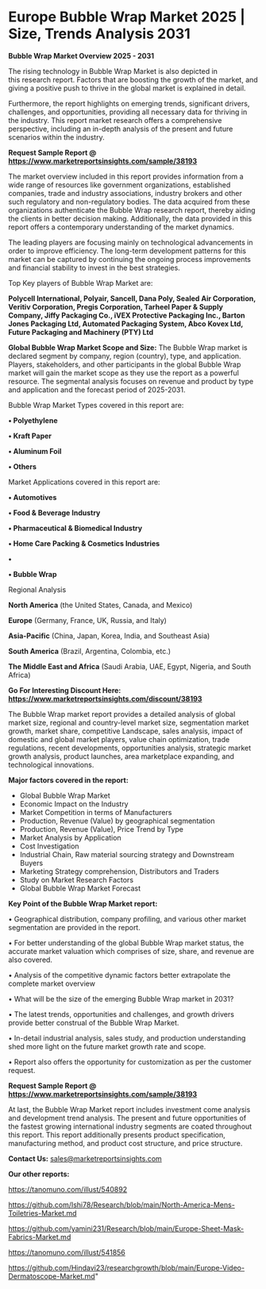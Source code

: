 # Europe Bubble Wrap Market 2025 | Size, Trends Analysis 2031

<Strong> Bubble Wrap Market Overview 2025 - 2031</strong>

The rising technology in Bubble Wrap Market is also depicted in this research report. Factors that are boosting the growth of the market, and giving a positive push to thrive in the global market is explained in detail.

Furthermore, the report highlights on emerging trends, significant drivers, challenges, and opportunities, providing all necessary data for thriving in the industry. This report market research offers a comprehensive perspective, including an in-depth analysis of the present and future scenarios within the industry.

<strong>Request Sample Report @ <a href=https://www.marketreportsinsights.com/sample/38193>https://www.marketreportsinsights.com/sample/38193</a></strong>

The market overview included in this report provides information from a wide range of resources like government organizations, established companies, trade and industry associations, industry brokers and other such regulatory and non-regulatory bodies. The data acquired from these organizations authenticate the Bubble Wrap research report, thereby aiding the clients in better decision making. Additionally, the data provided in this report offers a contemporary understanding of the market dynamics.

The leading players are focusing mainly on technological advancements in order to improve efficiency. The long-term development patterns for this market can be captured by continuing the ongoing process improvements and financial stability to invest in the best strategies.

Top Key players of Bubble Wrap Market are:

<strong>Polycell International, Polyair, Sancell, Dana Poly, Sealed Air Corporation, Veritiv Corporation, Pregis Corporation, Tarheel Paper & Supply Company, Jiffy Packaging Co., iVEX Protective Packaging Inc., Barton Jones Packaging Ltd, Automated Packaging System, Abco Kovex Ltd, Future Packaging and Machinery (PTY) Ltd</strong>

<strong><b>Global Bubble Wrap Market Scope and Size:</b></strong>
The Bubble Wrap market is declared segment by company, region (country), type, and application. Players, stakeholders, and other participants in the global Bubble Wrap market will gain the market scope as they use the report as a powerful resource. The segmental analysis focuses on revenue and product by type and application and the forecast period of 2025-2031.

Bubble Wrap Market Types covered in this report are:

<strong>•  Polyethylene

•  Kraft Paper

•  Aluminum Foil

•  Others</strong>

Market Applications covered in this report are:

<strong>•  Automotives

•  Food & Beverage Industry

•  Pharmaceutical & Biomedical Industry

•  Home Care Packing & Cosmetics Industries

•  

•  Bubble Wrap</strong> 

Regional Analysis

<strong>North America</strong> (the United States, Canada, and Mexico)

<strong>Europe</strong> (Germany, France, UK, Russia, and Italy)

<strong>Asia-Pacific</strong> (China, Japan, Korea, India, and Southeast Asia)

<strong>South America</strong> (Brazil, Argentina, Colombia, etc.)

<strong>The Middle East and Africa</strong> (Saudi Arabia, UAE, Egypt, Nigeria, and South Africa)

<strong>Go For Interesting Discount Here: <a href=https://www.marketreportsinsights.com/discount/38193>https://www.marketreportsinsights.com/discount/38193</a></strong>

The Bubble Wrap market report provides a detailed analysis of global market size, regional and country-level market size, segmentation market growth, market share, competitive Landscape, sales analysis, impact of domestic and global market players, value chain optimization, trade regulations, recent developments, opportunities analysis, strategic market growth analysis, product launches, area marketplace expanding, and technological innovations.

<strong><b>Major factors covered in the report:</b></strong>
<ul>
  <li>Global Bubble Wrap Market </li>
  <li>Economic Impact on the Industry</li>
  <li>Market Competition in terms of Manufacturers</li>
  <li>Production, Revenue (Value) by geographical segmentation</li>
  <li>Production, Revenue (Value), Price Trend by Type</li>
  <li>Market Analysis by Application</li>
  <li>Cost Investigation</li>
  <li>Industrial Chain, Raw material sourcing strategy and Downstream Buyers</li>
  <li>Marketing Strategy comprehension, Distributors and Traders</li>
  <li>Study on Market Research Factors</li>
  <li>Global Bubble Wrap Market Forecast</li>
</ul>

<strong><b>Key Point of the Bubble Wrap Market report:</b></strong>

• Geographical distribution, company profiling, and various other market segmentation are provided in the report.

• For better understanding of the global Bubble Wrap market status, the accurate market valuation which comprises of size, share, and revenue are also covered.

• Analysis of the competitive dynamic factors better extrapolate the complete market overview

• What will be the size of the emerging Bubble Wrap market in 2031?

• The latest trends, opportunities and challenges, and growth drivers provide better construal of the Bubble Wrap Market.

• In-detail industrial analysis, sales study, and production understanding shed more light on the future market growth rate and scope.

• Report also offers the opportunity for customization as per the customer request.

<strong>Request Sample Report @ <a href=https://www.marketreportsinsights.com/sample/38193>https://www.marketreportsinsights.com/sample/38193</a></strong>

At last, the Bubble Wrap Market report includes investment come analysis and development trend analysis. The present and future opportunities of the fastest growing international industry segments are coated throughout this report. This report additionally presents product specification, manufacturing method, and product cost structure, and price structure.

<strong>Contact Us:</strong>
sales@marketreportsinsights.com

<strong>Our other reports:</strong>

<a href=https://tanomuno.com/illust/540892>https://tanomuno.com/illust/540892</a>

<a href=https://github.com/Ishi78/Research/blob/main/North-America-Mens-Toiletries-Market.md>https://github.com/Ishi78/Research/blob/main/North-America-Mens-Toiletries-Market.md</a>

<a href=https://github.com/yamini231/Research/blob/main/Europe-Sheet-Mask-Fabrics-Market.md>https://github.com/yamini231/Research/blob/main/Europe-Sheet-Mask-Fabrics-Market.md</a>

<a href=https://tanomuno.com/illust/541856>https://tanomuno.com/illust/541856</a>

<a href=https://github.com/Hindavi23/researchgrowth/blob/main/Europe-Video-Dermatoscope-Market.md>https://github.com/Hindavi23/researchgrowth/blob/main/Europe-Video-Dermatoscope-Market.md</a>"
